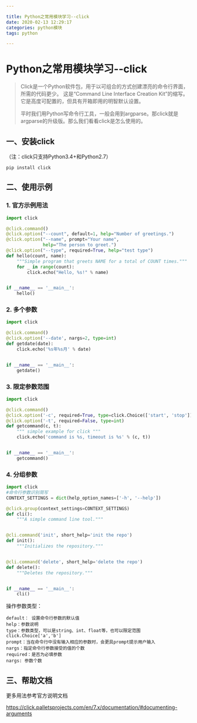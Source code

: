 ```yaml
---

title: Python之常用模块学习--click
date: 2020-02-13 12:29:17
categories: python模块
tags: python

---
```


# Python之常用模块学习--click

> Click是一个Python软件包，用于以可组合的方式创建漂亮的命令行界面，所需的代码更少。 这是“Command Line Interface Creation Kit”的缩写。 它是高度可配置的，但具有开箱即用的明智默认设置。
>
> 平时我们用Python写命令行工具，一般会用到argparse。那click就是argparse的升级版。那么我们看看click是怎么使用的。

<!--more-->

## 一、安装click

（注：click只支持Python3.4+和Python2.7）

```shell
pip install click
```

## 二、使用示例

### 1. 官方示例用法

```python
import click

@click.command()
@click.option("--count", default=1, help="Number of greetings.")
@click.option("--name", prompt="Your name",
              help="The person to greet.")
@click.option("--type", required=True, help="test type")
def hello(count, name):
    """Simple program that greets NAME for a total of COUNT times."""
    for _ in range(count):
        click.echo("Hello, %s!" % name)


if __name__ == '__main__':
    hello()

```

### 2. 多个参数

```python
import click

@click.command()
@click.option('--date', nargs=2, type=int)
def getdate(date):
    click.echo('%s年%s月' % date)


if __name__ == '__main__':
    getdate()

```



### 3. 限定参数范围

```python
import click

@click.command()
@click.option('-c', required=True, type=click.Choice(['start', 'stop']))
@click.option('-t', required=False, type=int)
def getcommand(c, t):
    """ simple example for click """
    click.echo('command is %s, timeout is %s' % (c, t))


if __name__ == '__main__':
    getcommand()

```

### 4. 分组参数

```python
import click
#命令行参数识别简写
CONTEXT_SETTINGS = dict(help_option_names=['-h', '--help'])

@click.group(context_settings=CONTEXT_SETTINGS)
def cli():
    """A simple command line tool."""


@cli.command('init', short_help='init the repo')
def init():
    """Initializes the repository."""


@cli.command('delete', short_help='delete the repo')
def delete():
    """Deletes the repository."""


if __name__ == '__main__':
    cli()

```

操作参数类型：

```
default： 设置命令行参数的默认值
help：参数说明
type：参数类型，可以是string、int、float等，也可以限定范围click.Choice['a','b']
prompt：当在命令行中没有输入相应的参数时，会更具prompt提示用户输入
nargs：指定命令行参数接受的值的个数
required：是否为必填参数
nargs: 参数个数
```



## 三、帮助文档

更多用法参考官方说明文档

https://click.palletsprojects.com/en/7.x/documentation/#documenting-arguments

